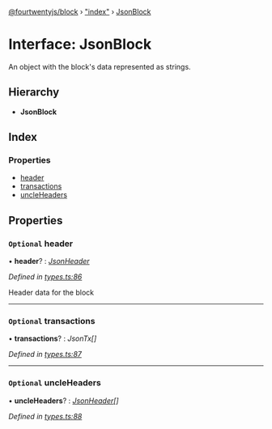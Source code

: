[@fourtwentyjs/block](../README.md) › ["index"](../modules/_index_.md) › [JsonBlock](_index_.jsonblock.md)

# Interface: JsonBlock

An object with the block's data represented as strings.

## Hierarchy

* **JsonBlock**

## Index

### Properties

* [header](_index_.jsonblock.md#optional-header)
* [transactions](_index_.jsonblock.md#optional-transactions)
* [uncleHeaders](_index_.jsonblock.md#optional-uncleheaders)

## Properties

### `Optional` header

• **header**? : *[JsonHeader](_index_.jsonheader.md)*

*Defined in [types.ts:86](https://github.com/420integrated/fourtwentyjs-vm/blob/master/packages/block/src/types.ts#L86)*

Header data for the block

___

### `Optional` transactions

• **transactions**? : *JsonTx[]*

*Defined in [types.ts:87](https://github.com/420integrated/fourtwentyjs-vm/blob/master/packages/block/src/types.ts#L87)*

___

### `Optional` uncleHeaders

• **uncleHeaders**? : *[JsonHeader](_index_.jsonheader.md)[]*

*Defined in [types.ts:88](https://github.com/420integrated/fourtwentyjs-vm/blob/master/packages/block/src/types.ts#L88)*
